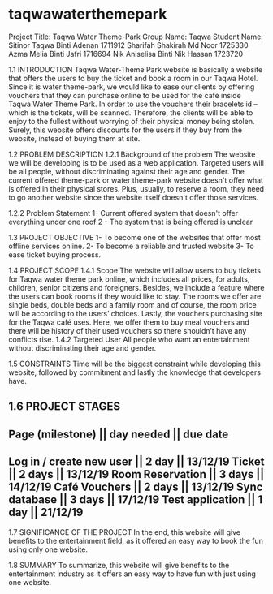 # taqwawaterthemepark

Project Title: Taqwa Water Theme-Park
Group Name: Taqwa
Student Name: 
Sitinor Taqwa Binti Adenan 	1711912
Sharifah Shakirah Md Noor	1725330
Azma Melia Binti Jafri 		1716694
Nik Aniselisa Binti Nik Hassan	1723720

1.1 INTRODUCTION
	Taqwa Water-Theme Park website is basically a website that offers the users to buy the ticket and book a room in our Taqwa Hotel. Since it is water theme-park, we would like to ease our clients by offering vouchers that they can purchase online to be used for the café inside Taqwa Water Theme Park. In order to use the vouchers their bracelets id – which is the tickets, will be scanned. Therefore, the clients will be able to enjoy to the fullest without worrying of their physical money being stolen.
Surely, this website offers discounts for the users if they buy from the website, instead of buying them at site.


1.2 PROBLEM DESCRIPTION
1.2.1 Background of the problem
The website we will be developing is to be used as a web application. Targeted users will be all people, without discriminating against their age and gender. The current offered theme-park or water theme-park website doesn't offer what is offered in their physical stores. Plus, usually, to reserve a room, they need to go another website since the website itself doesn't offer those services. 

1.2.2 Problem Statement
1- Current offered system that doesn't offer everything under one roof
2 - The system that is being offered is unclear

1.3 PROJECT OBJECTIVE
1- To become one of the websites that offer most offline services online.
2- To become a reliable and trusted website
3- To ease ticket buying process.

1.4 PROJECT SCOPE
1.4.1 Scope
The website will allow users to buy tickets for Taqwa water theme park online, which includes all prices, for adults, children, senior citizens and foreigners. Besides, we include a feature where the users can book rooms if they would like to stay. The rooms we offer are single beds, double beds and a family room and of course, the room price will be according to the users’ choices. Lastly, the vouchers purchasing site for the Taqwa café uses. Here, we offer them to buy meal vouchers and there will be history of their used vouchers so there shouldn’t have any conflicts rise. 
1.4.2 Targeted User
All people who want an entertainment without discriminating their age and gender.

1.5 CONSTRAINTS
Time will be the biggest constraint while developing this website, followed by commitment and lastly the knowledge that developers have.

1.6 PROJECT STAGES
---------------------------------------------------------------------------
Page (milestone)	        || day needed 	|| due date 
---------------------------------------------------------------------------
Log in / create new user	|| 2 day	|| 13/12/19
Ticket			        || 2 days	|| 13/12/19
Room Reservation	        || 3 days	|| 14/12/19
Café Vouchers		        || 2 days	|| 13/12/19
Sync database		        || 3 days	|| 17/12/19
Test application		|| 1 day	|| 21/12/19
---------------------------------------------------------------------------
1.7 SIGNIFICANCE OF THE PROJECT
In the end, this website will give benefits to the entertainment field, as it offered an easy way to book the fun using only one website.

1.8 SUMMARY
To summarize, this website will give benefits to the entertainment industry as it offers an easy way to have fun with just using one website. 
